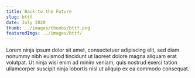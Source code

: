 ```yaml
---
title: Back to the Future
slug: bttf
date: July 2020
thumb: ../images/thumbs/bttf.png
featuredImgs: ../images/bttf/
---
```


Lorem ninja ipsum dolor sit amet, consectetuer adipiscing elit, sed diam nonummy nibh euismod tincidunt ut laoreet dolore magna aliquam erat volutpat. Ut ninja wisi enim ad minim veniam, quis nostrud exerci tation ullamcorper suscipit ninja lobortis nisl ut aliquip ex ea commodo consequat.